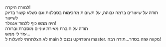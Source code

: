 למורה היקרה! <br> תודה על שיעורים ברמה גבוהה, על תשובות מחכימות בסבלנות וגם כשלא קשור בדיוק לשיעור<br> היה ממש כיף ללמוד אנגולר!<br> תודה על חוברת מאירת עיניים מוסברת וברורה <br> עזר לי ממש... <br> לא הצלתחתי להעלות ל main והפרויקט נכנס ל master. מקווה שזה בסדר...תודה רבה!
>
